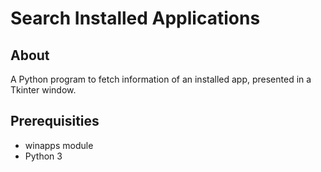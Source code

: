 # Search Installed Applications

## About

A Python program to fetch information of an installed app, presented in a Tkinter window.

## Prerequisities 

- winapps module
- Python 3
